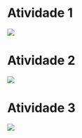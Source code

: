 <html>
  <h1>Atividade 1</h1>
  <img src="https://i.imgur.com/VUOXlMR.png">
  <h1>Atividade 2</h1>
  <img src="https://i.imgur.com/kdvLcpH.png">
  <h1>Atividade 3</h1>
  <img src="https://i.imgur.com/nwaKaDD.png">  
</html>
